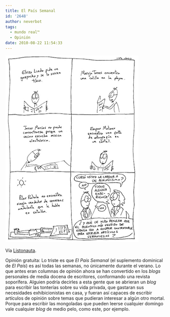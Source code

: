```yaml
---
title: El País Semanal
id: '2648'
author: neverbot
tags:
  - mundo real™
  - Opinión
date: 2010-08-22 11:54:33
---
```


![201008221148.jpg](./el-pais-semanal/201008221148.jpg)

Vía [Listonauta](http://listo.tumblr.com/post/989235306/verano).

Opinión gratuita: Lo triste es que _El País Semanal_ (el suplemento dominical de _El País_) es así todas las semanas, no únicamente durante el verano. Lo que antes eran columnas de opinión ahora se han convertido en los _blogs_ personales de media docena de escritores, conformando una revista soporífera. Alguien podría decirles a esta gente que se abrieran un _blog_ para escribir las tonterías sobre su vida privada, que gastaran sus necesidades exhibicionistas en casa, y fueran así capaces de escribir artículos de opinión sobre temas que pudieran interesar a algún otro mortal. Porque para escribir las mongoladas que pueden leerse cualquier domingo vale cualquier _blog_ de medio pelo, como este, por ejemplo.